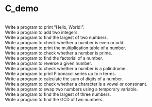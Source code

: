 # C_demo
</br>
Write a program to print “Hello, World!”.
</br>
Write a program to add two integers.
</br>
Write a program to find the largest of two numbers.
</br>
Write a program to check whether a number is even or odd.
</br>
Write a program to print the multiplication table of a number.
</br>
Write a program to check whether a number is prime.
</br>
Write a program to find the factorial of a number.
</br>
Write a program to reverse a given number.
</br>
Write a program to check whether a number is a palindrome.
</br>
Write a program to print Fibonacci series up to n terms.
</br>
Write a program to calculate the sum of digits of a number.
</br>
Write a program to check whether a character is a vowel or consonant.
</br>
Write a program to swap two numbers using a temporary variable.
</br>
Write a program to find the largest of three numbers.
</br>
Write a program to find the GCD of two numbers.
